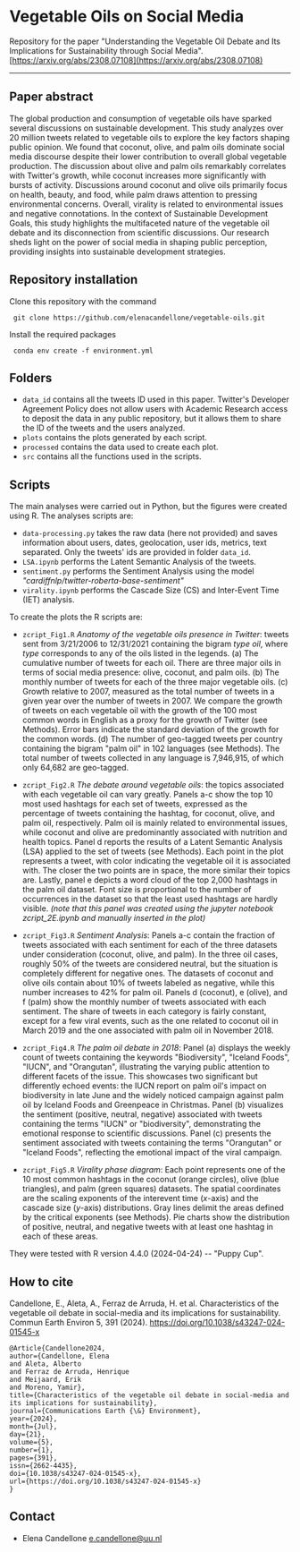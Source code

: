 
# Vegetable Oils on Social Media
Repository for the paper "Understanding the Vegetable Oil Debate and Its Implications for Sustainability through Social Media". [https://arxiv.org/abs/2308.07108](https://arxiv.org/abs/2308.07108)
***

## Paper abstract

The global production and consumption of vegetable oils have sparked several discussions on sustainable development. This study analyzes over 20 million tweets related to vegetable oils to explore the key factors shaping public opinion. We found that coconut, olive, and palm oils dominate social media discourse despite their lower contribution to overall global vegetable production. The discussion about olive and palm oils remarkably correlates with Twitter's growth, while coconut increases more significantly with bursts of activity. Discussions around coconut and olive oils primarily focus on health, beauty, and food, while palm draws attention to pressing environmental concerns. Overall, virality is related to environmental issues and negative connotations. In the context of Sustainable Development Goals, this study highlights the multifaceted nature of the vegetable oil debate and its disconnection from scientific discussions. Our research sheds light on the power of social media in shaping public perception, providing insights into sustainable development strategies.


## Repository installation
Clone this repository with the command
```
 git clone https://github.com/elenacandellone/vegetable-oils.git
```
Install the required packages
```
 conda env create -f environment.yml
```
## Folders
* `data_id` contains all the tweets ID used in this paper. Twitter's Developer Agreement Policy does not allow users with Academic Research access to deposit the data in any public repository, but it allows them to share the ID of the tweets and the users analyzed.
* `plots` contains the plots generated by each script.
* `processed` contains the data used to create each plot.
* `src` contains all the functions used in the scripts.

## Scripts

The main analyses were carried out in Python, but the figures were created using R. The analyses scripts are:

* `data-processing.py` takes the raw data (here not provided) and saves information about users, dates, geolocation, user ids, metrics, text separated. Only the tweets' ids are provided in folder `data_id`.
* `LSA.ipynb` performs the Latent Semantic Analysis of the tweets.
* `sentiment.py` performs the Sentiment Analysis using the model *"cardiffnlp/twitter-roberta-base-sentiment"*
* `virality.ipynb` performs the Cascade Size (CS) and Inter-Event Time (IET) analysis.

To create the plots the R scripts are:

* `zcript_Fig1.R` *Anatomy of the vegetable oils presence in Twitter*: tweets sent from 3/21/2006 to 12/31/2021 containing the bigram *type oil*, where *type* corresponds to any of the oils listed in the legends. (a) The cumulative number of tweets for each oil. There are three major oils in terms of social media presence: olive, coconut, and palm oils. (b) The monthly number of tweets for each of the three major vegetable oils. (c) Growth relative to 2007, measured as the total number of tweets in a given year over the number of tweets in 2007. We compare the growth of tweets on each vegetable oil with the growth of the 100 most common words in English as a proxy for the growth of Twitter (see Methods). Error bars indicate the standard deviation of the growth for the common words. (d) The number of geo-tagged tweets per country containing the bigram "palm oil" in 102 languages (see Methods). The total number of tweets collected in any language is 7,946,915, of which only 64,682 are geo-tagged. 

* `zcript_Fig2.R` *The debate around vegetable oils*: the topics associated with each vegetable oil can vary greatly. Panels a-c show the top 10 most used hashtags for each set of tweets, expressed as the percentage of tweets containing the hashtag, for coconut, olive, and palm oil, respectively. Palm oil is mainly related to environmental issues, while coconut and olive are predominantly associated with nutrition and health topics. Panel d reports the results of a Latent Semantic Analysis (LSA) applied to the set of tweets (see Methods). Each point in the plot represents a tweet, with color indicating the vegetable oil it is associated with. The closer the two points are in space, the more similar their topics are. Lastly, panel e depicts a word cloud of the top 2,000 hashtags in the palm oil dataset. Font size is proportional to the number of occurrences in the dataset so that the least used hashtags are hardly visible.  *(note that this panel was created using the jupyter notebook zcript_2E.ipynb and manually inserted in the plot)*

* `zcript_Fig3.R` *Sentiment Analysis*: Panels a-c contain the fraction of tweets associated with each sentiment for each of the three datasets under consideration (coconut, olive, and palm). In the three oil cases, roughly 50% of the tweets are considered neutral, but the situation is completely different for negative ones. The datasets of coconut and olive oils contain about 10% of tweets labeled as negative, while this number increases to 42% for palm oil. Panels d (coconut), e (olive), and f (palm) show the monthly number of tweets associated with each sentiment. The share of tweets in each category is fairly constant, except for a few viral events, such as the one related to coconut oil in March 2019 and the one associated with palm oil in November 2018.

* `zcript_Fig4.R` *The palm oil debate in 2018*: Panel (a) displays the weekly count of tweets containing the keywords "Biodiversity", "Iceland Foods", "IUCN", and "Orangutan", illustrating the varying public attention to different facets of the issue. This showcases two significant but differently echoed events: the IUCN report on palm oil's impact on biodiversity in late June and the widely noticed campaign against palm oil by Iceland Foods and Greenpeace in Christmas. Panel (b) visualizes the sentiment (positive, neutral, negative) associated with tweets containing the terms "IUCN" or "biodiversity", demonstrating the emotional response to scientific discussions. Panel (c) presents the sentiment associated with tweets containing the terms "Orangutan" or "Iceland Foods", reflecting the emotional impact of the viral campaign.

* `zcript_Fig5.R` *Virality phase diagram*: Each point represents one of the 10 most common hashtags in the coconut (orange circles), olive (blue triangles), and palm (green squares) datasets. The spatial coordinates are the scaling exponents of the interevent time (*x*-axis) and the cascade size (*y*-axis) distributions. Gray lines delimit the areas defined by the critical exponents (see Methods). Pie charts show the distribution of positive, neutral, and negative tweets with at least one hashtag in each of these areas.

They were tested with R version 4.4.0 (2024-04-24) -- "Puppy Cup".



## How to cite
Candellone, E., Aleta, A., Ferraz de Arruda, H. et al. Characteristics of the vegetable oil debate in social-media and its implications for sustainability. Commun Earth Environ 5, 391 (2024). https://doi.org/10.1038/s43247-024-01545-x

```
@Article{Candellone2024,
author={Candellone, Elena
and Aleta, Alberto
and Ferraz de Arruda, Henrique
and Meijaard, Erik
and Moreno, Yamir},
title={Characteristics of the vegetable oil debate in social-media and its implications for sustainability},
journal={Communications Earth {\&} Environment},
year={2024},
month={Jul},
day={21},
volume={5},
number={1},
pages={391},
issn={2662-4435},
doi={10.1038/s43247-024-01545-x},
url={https://doi.org/10.1038/s43247-024-01545-x}
}
```


## Contact
- Elena Candellone [e.candellone@uu.nl](mailto:e.candellone@uu.nl)

